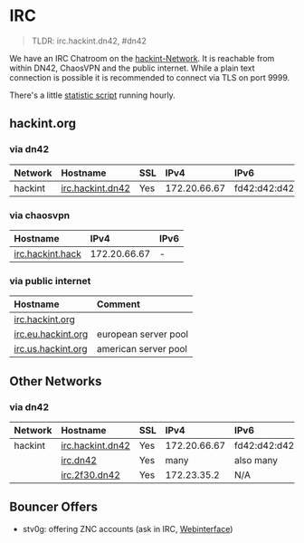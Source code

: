 # IRC
> TLDR: irc.hackint.dn42, #dn42

We have an IRC Chatroom on the [hackint-Network](http://www.hackint.org). It is reachable from within DN42, ChaosVPN and the public internet. While a plain text connection is possible it is recommended to connect via TLS on port 9999.

There's a little [statistic script](https://dev.0l.dn42/stats/) running hourly.

## hackint.org

### via dn42
| Network | Hostname                                 |  SSL        | IPv4                       | IPv6         |
|:--------|:------------------------------------------|:------ |:-------------------------- |:------------ |
| hackint | [irc.hackint.dn42](irc://irc.hackint.dn42)|  Yes    | 172.20.66.67 |  fd42:d42:d42:6667::1 |


### via chaosvpn
| Hostname                                          | IPv4                       | IPv6         |
|:------------------------------------------------- |:-------------------------- |:------------ |
| [irc.hackint.hack](irc://irc.hackint.hack) | 172.20.66.67 | - |

### via public internet
| Hostname                                          | Comment                    |
|:------------------------------------------------- |:-------------------------- |
| [irc.hackint.org](irc://irc.hackint.org)                                   |                            |
| [irc.eu.hackint.org](irc://irc.eu.hackint.org)                               | european server pool       |
| [irc.us.hackint.org](irc://irc.us.hackint.org)                                | american server pool       |


## Other Networks

### via dn42

| Network | Hostname                                 |  SSL        | IPv4                       | IPv6         |
|:--------|:------------------------------------------|:------ |:-------------------------- |:------------ |
| hackint | [irc.hackint.dn42](irc://irc.hackint.dn42)|  Yes    | 172.20.66.67 |  fd42:d42:d42:6667::1 |
| | [irc.dn42](ircs://irc.dn42)               |  Yes   | many                        | also many |
| | [irc.2f30.dn42](ircs://irc.2f30.dn42)       |  Yes    | 172.23.35.2              | N/A |


## Bouncer Offers

* stv0g: offering ZNC accounts (ask in IRC, [Webinterface](https://dev.0l.dn42/znc/))
